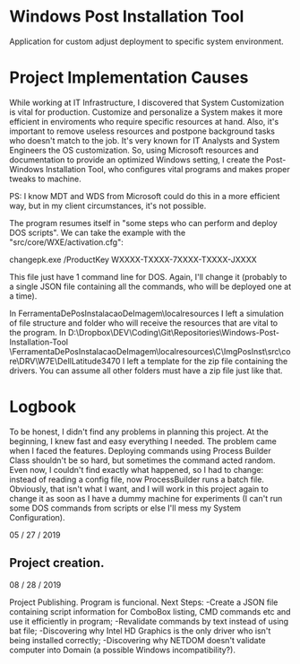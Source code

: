 # Windows Post Installation Tool
 Application for custom adjust deployment to specific system environment.


# Project Implementation Causes

 While working at IT Infrastructure, I discovered that System Customization is
 vital for production. Customize and personalize a System makes it more efficient
 in enviroments who require specific resources at hand. Also, it's important to
 remove useless resources and postpone background tasks who doesn't match to
 the job.
 It's very known for IT Analysts and System Engineers the OS customization. So,
 using Microsoft resources and documentation to provide an optimized Windows setting,
 I create the Post-Windows Installation Tool, who configures vital programs and makes
 proper tweaks to machine.
 
 PS: I know MDT and WDS from Microsoft could do this in a more efficient way, but in my
 client circumstances, it's not possible.
 
 
 The program resumes itself in "some steps who can perform and deploy DOS scripts". We can
 take the example with the "src/core/WXE/activation.cfg":
 
 changepk.exe /ProductKey WXXXX-TXXXX-7XXXX-TXXXX-JXXXX
 
 This file just have 1 command line for DOS. Again, I'll change it (probably to a single JSON
 file containing all the commands, who will be deployed one at a time).
 
 In FerramentaDePosInstalacaoDeImagem\localresources I left a simulation of file structure and
 folder who will receive the resources that are vital to the program.
 In D:\Dropbox\DEV\Coding\Git\Repositories\Windows-Post-Installation-Tool
 \FerramentaDePosInstalacaoDeImagem\localresources\C\ImgPosInst\src\core\DRV\W7E\DellLatitude3470
 I left a template for the zip file containing the drivers. You can assume all other folders must
 have a zip file just like that.

 
# Logbook

 To be honest, I didn't find any problems in planning this project. At the beginning, I
 knew fast and easy everything I needed. The problem came when I faced the features.
 Deploying commands using Process Builder Class shouldn't be so hard, but sometimes
 the command acted random. Even now, I couldn't find exactly what happened, so I had
 to change: instead of reading a config file, now ProcessBuilder runs a batch file.
 Obviously, that isn't what I want, and I will work in this project again to change it
 as soon as I have a dummy machine for experiments (I can't run some DOS commands from
 scripts or else I'll mess my System Configuration).
 
 
 05 / 27 / 2019
 
 Project creation.
 -------------------------
 08 / 28 / 2019
 
 Project Publishing. Program is funcional.
 Next Steps: 
 -Create a JSON file containing script information for ComboBox listing, CMD
 commands etc and use it efficiently in program;
 -Revalidate commands by text instead of using bat file;
 -Discovering why Intel HD Graphics is the only driver who isn't being installed
 correctly;
 -Discovering why NETDOM doesn't validate computer into Domain (a possible Windows
 incompatibility?).
 
 



